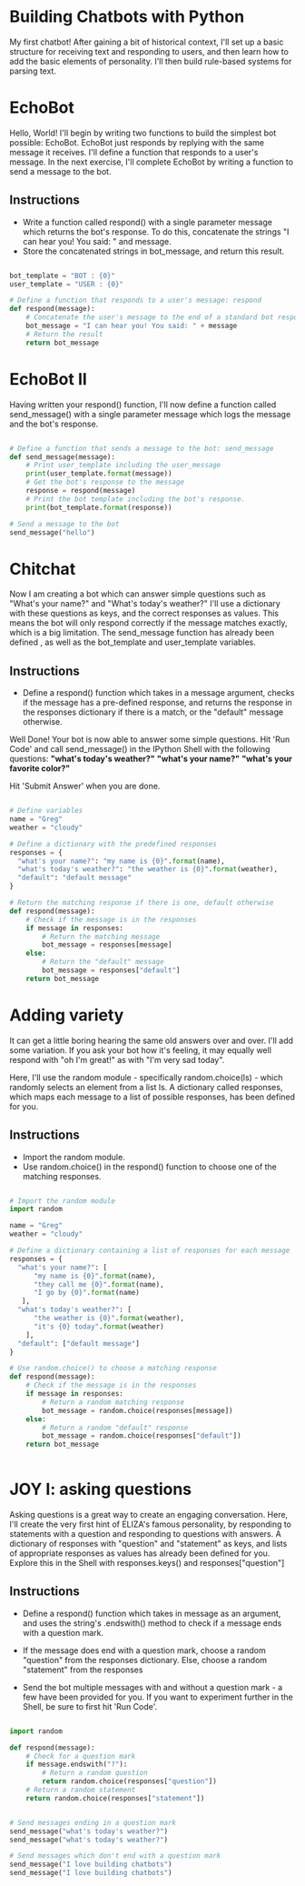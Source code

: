 # Building Chatbots with Python
My first chatbot! After gaining a bit of historical context, I'll set up a basic structure for receiving text and responding to users, and then learn how to add the basic elements of personality. I'll then build rule-based systems for parsing text.

# EchoBot
Hello, World! 
I'll begin by writing two functions to build the simplest bot possible: EchoBot. EchoBot just responds by replying with the same message it receives.
I'll define a function that responds to a user's message. In the next exercise, I'll complete EchoBot by writing a function to send a message to the bot.

## Instructions
* Write a function called respond() with a single parameter message which returns the bot's response. To do this, concatenate the strings "I can hear you! You said: " and message. 
* Store the concatenated strings in bot_message, and return this result.

```python

bot_template = "BOT : {0}"
user_template = "USER : {0}"

# Define a function that responds to a user's message: respond
def respond(message):
    # Concatenate the user's message to the end of a standard bot respone
    bot_message = "I can hear you! You said: " + message 
    # Return the result
    return bot_message
```
# EchoBot II
Having written your respond() function, I'll now define a function called send_message() with a single parameter message which logs the message and the bot's response.

```python

# Define a function that sends a message to the bot: send_message
def send_message(message):
    # Print user_template including the user_message
    print(user_template.format(message))
    # Get the bot's response to the message
    response = respond(message)
    # Print the bot template including the bot's response.
    print(bot_template.format(response))

# Send a message to the bot
send_message("hello")
```
# Chitchat
Now I am creating a bot which can answer simple questions such as "What's your name?" and "What's today's weather?"
I'll use a dictionary with these questions as keys, and the correct responses as values. 
This means the bot will only respond correctly if the message matches exactly, which is a big limitation. 
The send_message function has already been defined , as well as the bot_template and user_template variables.

## Instructions
* Define a respond() function which takes in a message argument, checks if the message has a pre-defined response, and returns the response in the responses dictionary if there is a match, or the "default" message otherwise.

Well Done! Your bot is now able to answer some simple questions. Hit 'Run Code' and call send_message() in the IPython Shell with the following questions: 
**"what's today's weather?"**
**"what's your name?"**
**"what's your favorite color?"**

Hit 'Submit Answer' when you are done.

```python

# Define variables
name = "Greg"
weather = "cloudy"

# Define a dictionary with the predefined responses
responses = {
  "what's your name?": "my name is {0}".format(name),
  "what's today's weather?": "the weather is {0}".format(weather),
  "default": "default message"
}

# Return the matching response if there is one, default otherwise
def respond(message):
    # Check if the message is in the responses
    if message in responses:
        # Return the matching message
        bot_message = responses[message]
    else:
        # Return the "default" message
        bot_message = responses["default"]
    return bot_message
```
# Adding variety
It can get a little boring hearing the same old answers over and over. I'll add some variation. If you ask your bot how it's feeling, it may equally well respond with "oh I'm great!" as with "I'm very sad today".

Here, I'll use the random module - specifically random.choice(ls) - which randomly selects an element from a list ls.
A dictionary called responses, which maps each message to a list of possible responses, has been defined for you.

## Instructions
* Import the random module.
* Use random.choice() in the respond() function to choose one of the matching responses.

```python

# Import the random module
import random

name = "Greg"
weather = "cloudy"

# Define a dictionary containing a list of responses for each message
responses = {
  "what's your name?": [
      "my name is {0}".format(name),
      "they call me {0}".format(name),
      "I go by {0}".format(name)
   ],
  "what's today's weather?": [
      "the weather is {0}".format(weather),
      "it's {0} today".format(weather)
    ],
  "default": ["default message"]
}

# Use random.choice() to choose a matching response
def respond(message):
    # Check if the message is in the responses
    if message in responses:
        # Return a random matching response
        bot_message = random.choice(responses[message])
    else:
        # Return a random "default" response
        bot_message = random.choice(responses["default"])
    return bot_message
   
```

# JOY I: asking questions
Asking questions is a great way to create an engaging conversation. Here, I'll create the very first hint of ELIZA's famous personality, by responding to statements with a question and responding to questions with answers.
A dictionary of responses with "question" and "statement" as keys, and lists of appropriate responses as values has already been defined for you. Explore this in the Shell with responses.keys() and responses["question"]

## Instructions

* Define a respond() function which takes in message as an argument, and uses the string's .endswith() method to check if a message ends with a question mark.

* If the message does end with a question mark, choose a random "question" from the responses dictionary. Else, choose a random "statement" from the responses 

* Send the bot multiple messages with and without a question mark - a few have been provided for you. If you want to experiment further in the Shell, be sure to first hit 'Run Code'. 


```python

import random

def respond(message):
    # Check for a question mark
    if message.endswith("?"):
        # Return a random question
        return random.choice(responses["question"])
    # Return a random statement
    return random.choice(responses["statement"])


# Send messages ending in a question mark
send_message("what's today's weather?")
send_message("what's today's weather?")

# Send messages which don't end with a question mark
send_message("I love building chatbots")
send_message("I love building chatbots")
```





















































